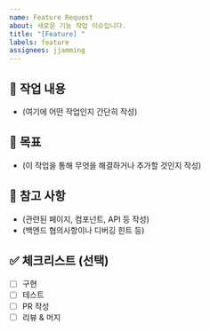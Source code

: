 ```yaml
---
name: Feature Request
about: 새로운 기능 작업 이슈입니다.
title: "[Feature] "
labels: feature
assignees: jjamming
---
```


## 📝 작업 내용

- (여기에 어떤 작업인지 간단히 작성)

## 🎯 목표

- (이 작업을 통해 무엇을 해결하거나 추가할 것인지 작성)

## 📌 참고 사항

- (관련된 페이지, 컴포넌트, API 등 작성)
- (백엔드 협의사항이나 디버깅 힌트 등)

## ✅ 체크리스트 (선택)

- [ ] 구현
- [ ] 테스트
- [ ] PR 작성
- [ ] 리뷰 & 머지
